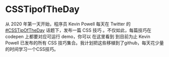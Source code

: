 # CSSTipofTheDay

从 2020 年第一天开始，程序员 Kevin Powell 每天在 Twitter 的 [#CSSTipOfTheDay](https://twitter.com/hashtag/CSSTipOfTheDay?src=hashtag_click&f=live) 话题下，发布一篇 CSS 技巧 。不仅如此，每篇技巧在 codepen 上都要对应可运行 demo，你可以 在这里看到 到目前为止 Kevin Powell 已发布的所有 CSS 技巧集合。我计划把这些移植到了github，每天花少量的时间学习一个CSS技巧。